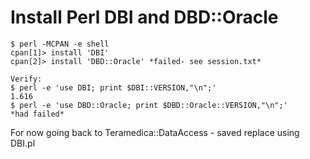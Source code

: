 # Install Perl DBI and DBD::Oracle #

```
$ perl -MCPAN -e shell
cpan[1]> install 'DBI'
cpan[2]> install 'DBD::Oracle' *failed- see session.txt*

Verify:
$ perl -e 'use DBI; print $DBI::VERSION,"\n";'
1.616
$ perl -e 'use DBD::Oracle; print $DBD::Oracle::VERSION,"\n";'
*had failed*
```

For now going back to Teramedica::DataAccess - saved replace using DBI.pl